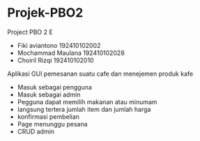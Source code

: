 # Projek-PBO2
Project PBO 2 E 

- Fiki aviantono 192410102002
- Mochammad Maulana 192410102028
- Choiril Rizqi 192410102010

Aplikasi GUI pemesanan suatu cafe dan menejemen produk kafe
- Masuk sebagai pengguna
- Masuk sebagai admin
- Pegguna dapat memilih makanan atau minumam
- langsung tertera jumlah item dan jumlah harga
- konfirmasi pembelian
- Page menunggu pesana
- CRUD admin
